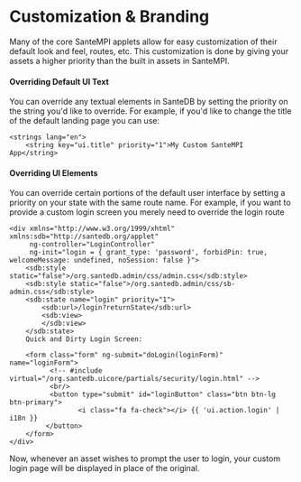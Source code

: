 # Customization & Branding

Many of the core SanteMPI applets allow for easy customization of their default look and feel, routes, etc. This customization is done by giving your assets a higher priority than the built in assets in SanteMPI.

#### Overriding Default UI Text

You can override any textual elements in SanteDB by setting the priority on the string you'd like to override. For example, if you'd like to change the title of the default landing page you can use:

```text
<strings lang="en">
    <string key="ui.title" priority="1">My Custom SanteMPI App</string>
```

#### Overriding UI Elements

You can override certain portions of the default user interface by setting a priority on your state with the same route name. For example, if you want to provide a custom login screen you merely need to override the login route

```text
<div xmlns="http://www.w3.org/1999/xhtml" xmlns:sdb="http://santedb.org/applet" 
     ng-controller="LoginController"
     ng-init="login = { grant_type: 'password', forbidPin: true, welcomeMessage: undefined, noSession: false }">
    <sdb:style static="false">/org.santedb.admin/css/admin.css</sdb:style>
    <sdb:style static="false">/org.santedb.admin/css/sb-admin.css</sdb:style>
    <sdb:state name="login" priority="1">
        <sdb:url>/login?returnState</sdb:url>
        <sdb:view>
        </sdb:view>
    </sdb:state>
    Quick and Dirty Login Screen:
    
    <form class="form" ng-submit="doLogin(loginForm)" name="loginForm">
          <!-- #include virtual="/org.santedb.uicore/partials/security/login.html" -->
          <br/>
          <button type="submit" id="loginButton" class="btn btn-lg btn-primary">
                 <i class="fa fa-check"></i> {{ 'ui.action.login' | i18n }}
         </button>
    </form>
</div>
```

Now, whenever an asset wishes to prompt the user to login, your custom login page will be displayed in place of the original.

